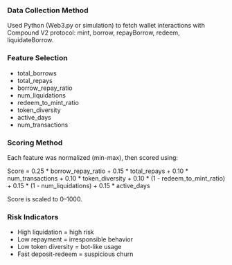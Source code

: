 ### Data Collection Method
Used Python (Web3.py or simulation) to fetch wallet interactions with Compound V2 protocol: mint, borrow, repayBorrow, redeem, liquidateBorrow.

### Feature Selection
- total_borrows
- total_repays
- borrow_repay_ratio
- num_liquidations
- redeem_to_mint_ratio
- token_diversity
- active_days
- num_transactions

### Scoring Method
Each feature was normalized (min-max), then scored using:

Score = 
  0.25 * borrow_repay_ratio +
  0.15 * total_repays +
  0.10 * num_transactions +
  0.10 * token_diversity +
  0.10 * (1 - redeem_to_mint_ratio) +
  0.15 * (1 - num_liquidations) +
  0.15 * active_days

Score is scaled to 0–1000.

### Risk Indicators
- High liquidation = high risk
- Low repayment = irresponsible behavior
- Low token diversity = bot-like usage
- Fast deposit-redeem = suspicious churn
